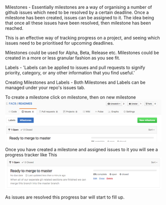 Milestones -
  Essentially milestones are a way of organising a number of github issues which need to be resolved by a certain deadline. Once a milestone has been created, issues can be assigned to it. The idea being that once all these issues have been resolved, then milestone has been reached.

  This is an effective way of tracking progress on a project, and seeing which issues need to be prioritised for upcoming deadlines.

  Milestones could be used for Alpha, Beta, Release etc. Milestones could be created in a more or less granular fashion as you see fit.

Labels -
  'Labels can be applied to issues and pull requests to signify priority, category, or any other information that you find useful.'


Creating Milestones and Labels -
  Both Milestones and Labels can be managed under your repo's issues tab.

  To create a milestone click on milestone, then on new milestone
  ![Where to find Milestones](/images/milestones.png)

  Once you have created a milestone and assigned issues to it you will see a progress tracker like This
  ![Progress](/images/milestoneinaction.png)

  As issues are resolved this progress bar will start to fill up.
